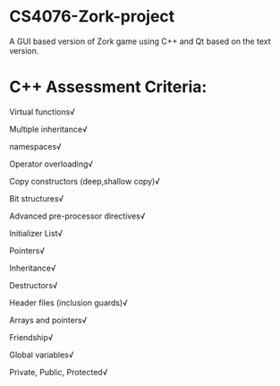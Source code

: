 # CS4076-Zork-project
A GUI based version of Zork game using C++ and Qt based on the text version.


# C++ Assessment Criteria:

Virtual functions√

Multiple inheritance√

namespaces√

Operator overloading√

Copy constructors (deep,shallow copy)√

Bit structures√

Advanced pre-processor directives√

Initializer List√

Pointers√

Inheritance√

Destructors√

Header files (inclusion guards)√

Arrays and pointers√

Friendship√

Global variables√

Private, Public, Protected√
